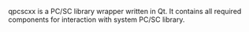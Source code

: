 qpcscxx is a PC/SC library wrapper written in Qt. It contains all required components for
interaction with system PC/SC library.

